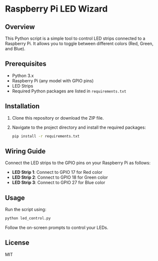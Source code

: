 
# Raspberry Pi LED Wizard

## Overview

This Python script is a simple tool to control LED strips connected to a Raspberry Pi. It allows you to toggle between different colors (Red, Green, and Blue).

## Prerequisites

- Python 3.x
- Raspberry Pi (any model with GPIO pins)
- LED Strips
- Required Python packages are listed in `requirements.txt`

## Installation

1. Clone this repository or download the ZIP file.
2. Navigate to the project directory and install the required packages:

    ```bash
    pip install -r requirements.txt
    ```

## Wiring Guide

Connect the LED strips to the GPIO pins on your Raspberry Pi as follows:

- **LED Strip 1**: Connect to GPIO 17 for Red color
- **LED Strip 2**: Connect to GPIO 18 for Green color
- **LED Strip 3**: Connect to GPIO 27 for Blue color

## Usage

Run the script using:

```bash
python led_control.py
```

Follow the on-screen prompts to control your LEDs.

## License

MIT
